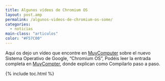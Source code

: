 ```yaml
---
title: Algunos vídeos de Chromium OS
layout: post.amp
permalink: /algunos-videos-de-chromium-os-some/
categories:
  - noticias
main-class: "articulos"
color: "#F57C00"
---
```

Aquí os dejo un vídeo que encontre en <a target="_blank" href="http://muycomputer.com">MuyComputer</a> sobre el nuevo Sistema Operativo de Google, &#8220;Chromium OS&#8221;, Podéis leer la entrada completa en <a target="_blank" href="http://muycomputer.com/FrontOffice/ZonaPractica/Especiales/especialDet/_wE9ERk2XxDC9CwBQbNBezwBygxPYfFxNbCG-tgEvKO6_JjEWT_S4A918XbEBXxbE">MuyCompter</a>, donde explican como Compilarlo paso a paso.

<p style="text-align: center;">
</p>
<!--1e5579618aa845d6a21db0f3f72461b8-->



{% include toc.html %}
